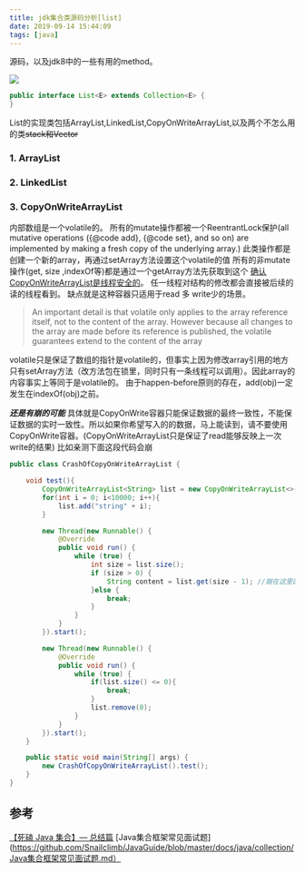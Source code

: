 ```yaml
---
title: jdk集合类源码分析[list]
date: 2019-09-14 15:44:09
tags: [java]
---
```


源码，以及jdk8中的一些有用的method。

![](https://api1.foster57.tk/static/imgs/SainteVictoireCezanneBirthday_ZH-CN8216109812_1920x1080.jpg)
<!--more-->

```java
public interface List<E> extends Collection<E> {
}
```

List的实现类包括ArrayList,LinkedList,CopyOnWriteArrayList,以及两个不怎么用的类<del>stack和Vector</del>

### 1. ArrayList

### 2. LinkedList

### 3.  CopyOnWriteArrayList
内部数组是一个volatile的。
所有的mutate操作都被一个ReentrantLock保护(all mutative
 operations ({@code add}, {@code set}, and so on) are implemented by
 making a fresh copy of the underlying array.) 此类操作都是创建一个新的array，再通过setArray方法设置这个volatile的值
所有的非mutate操作(get, size ,indexOf等)都是通过一个getArray方法先获取到这个
[确认CopyOnWriteArrayList是线程安全的](https://stackoverflow.com/a/2950898)。 任一线程对结构的修改都会直接被后续的读的线程看到。 缺点就是这种容器只适用于read 多 write少的场景。

> An important detail is that volatile only applies to the array reference itself, not to the content of the array. However because all changes to the array are made before its reference is published, the volatile guarantees extend to the content of the array

volatile只是保证了数组的指针是volatile的，但事实上因为修改array引用的地方只有setArray方法（改方法包在锁里，同时只有一条线程可以调用）。因此array的内容事实上等同于是volatile的。
由于happen-before原则的存在，add(obj)一定发生在indexOf(obj)之前。

***还是有崩的可能***
具体就是CopyOnWrite容器只能保证数据的最终一致性，不能保证数据的实时一致性。所以如果你希望写入的的数据，马上能读到，请不要使用CopyOnWrite容器。(CopyOnWriteArrayList只是保证了read能够反映上一次write的结果)
比如亲测下面这段代码会崩
```java
public class CrashOfCopyOnWriteArrayList {

    void test(){
        CopyOnWriteArrayList<String> list = new CopyOnWriteArrayList<>();
        for(int i = 0; i<10000; i++){
            list.add("string" + i);
        }

        new Thread(new Runnable() {
            @Override
            public void run() {
                while (true) {
                    int size = list.size();
                    if (size > 0) {
                        String content = list.get(size - 1); //崩在这里的数组越界
                    }else {
                        break;
                    }
                }
            }
        }).start();

        new Thread(new Runnable() {
            @Override
            public void run() {
                while (true) {
                    if(list.size() <= 0){
                        break;
                    }
                    list.remove(0);
                }
            }
        }).start();
    }

    public static void main(String[] args) {
        new CrashOfCopyOnWriteArrayList().test();
    }
}
```



## 参考
[【死磕 Java 集合】— 总结篇](http://cmsblogs.com/?p=4781)
[Java集合框架常见面试题](https://github.com/Snailclimb/JavaGuide/blob/master/docs/java/collection/Java集合框架常见面试题.md）

